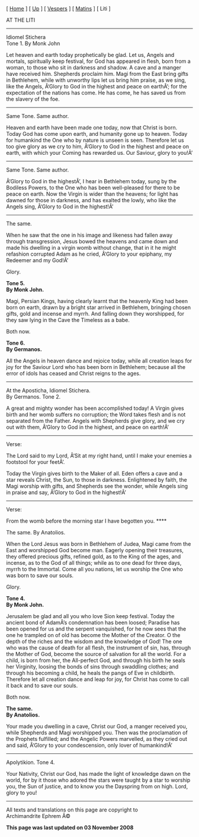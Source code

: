 \[ [Home](index.md) \] \[ [Up](25dec.md) \] \[ [Vespers](25decves.md) \]
\[ [Matins](25decMat.md) \] \[ Liti \]

AT THE LITI

****

Idiomel Stichera\
Tone 1. By Monk John

Let heaven and earth today prophetically be glad. Let us, Angels and
mortals, spiritually keep festival, for God has appeared in flesh, born
from a woman, to those who sit in darkness and shadow. A cave and a
manger have received him. Shepherds proclaim him. Magi from the East
bring gifts in Bethlehem, while with unworthy lips let us bring him
praise, as we sing, like the Angels, Â‘Glory to God in the highest and
peace on earthÂ’; for the expectation of the nations has come. He has
come, he has saved us from the slavery of the foe.

****

Same Tone. Same author.

Heaven and earth have been made one today, now that Christ is born.
Today God has come upon earth, and humanity gone up to heaven. Today for
humankind the One who by nature is unseen is seen. Therefore let us too
give glory as we cry to him, Â‘Glory to God in the highest and peace on
earth, with which your Coming has rewarded us. Our Saviour, glory to
you!Â’

****

Same Tone. Same author.

Â‘Glory to God in the highestÂ’, I hear in Bethlehem today, sung by the
Bodiless Powers, to the One who has been well-pleased for there to be
peace on earth. Now the Virgin is wider than the heavens; for light has
dawned for those in darkness, and has exalted the lowly, who like the
Angels sing, Â‘Glory to God in the highest!Â’

****

The same.

When he saw that the one in his image and likeness had fallen away
through transgression, Jesus bowed the heavens and came down and made
his dwelling in a virgin womb without change, that in it he might
refashion corrupted Adam as he cried, Â‘Glory to your epiphany, my
Redeemer and my God!Â’

Glory.

**Tone 5.\
By Monk John.**

Magi, Persian Kings, having clearly learnt that the heavenly King had
been born on earth, drawn by a bright star arrived in Bethlehem,
bringing chosen gifts, gold and incense and myrrh. And falling down they
worshipped, for they saw lying in the Cave the Timeless as a babe.

Both now.

**Tone 6.\
By Germanos.**

All the Angels in heaven dance and rejoice today, while all creation
leaps for joy for the Saviour Lord who has been born in Bethlehem;
because all the error of idols has ceased and Christ reigns to the ages.

****

At the Aposticha, Idiomel Stichera.\
By Germanos. Tone 2.

A great and mighty wonder has been accomplished today! A Virgin gives
birth and her womb suffers no corruption; the Word takes flesh and is
not separated from the Father. Angels with Shepherds give glory, and we
cry out with them, Â‘Glory to God in the highest, and peace on earth!Â’

****

Verse:

The Lord said to my Lord, Â‘Sit at my right hand, until I make your
enemies a footstool for your feetÂ’.

Today the Virgin gives birth to the Maker of all. Eden offers a cave and
a star reveals Christ, the Sun, to those in darkness. Enlightened by
faith, the Magi worship with gifts, and Shepherds see the wonder, while
Angels sing in praise and say, Â‘Glory to God in the highest!Â’

****

Verse:

From the womb before the morning star I have begotten you. ****

The same. By Anatolios.

When the Lord Jesus was born in Bethlehem of Judea, Magi came from the
East and worshipped God become man. Eagerly opening their treasures,
they offered precious gifts, refined gold, as to the King of the ages,
and incense, as to the God of all things; while as to one dead for three
days, myrrh to the Immortal. Come all you nations, let us worship the
One who was born to save our souls.

Glory.

**Tone 4.\
By Monk John.**

Jerusalem be glad and all you who love Sion keep festival. Today the
ancient bond of AdamÂ’s condemnation has been loosed; Paradise has been
opened for us and the serpent vanquished, for he now sees that the one
he trampled on of old has become the Mother of the Creator. O the depth
of the riches and the wisdom and the knowledge of God! The one who was
the cause of death for all flesh, the instrument of sin, has, through
the Mother of God, become the source of salvation for all the world. For
a child, is born from her, the All-perfect God, and through his birth he
seals her Virginity, loosing the bonds of sins through swaddling
clothes; and through his becoming a child, he heals the pangs of Eve in
childbirth. Therefore let all creation dance and leap for joy, for
Christ has come to call it back and to save our souls.

Both now.

**The same.\
By Anatolios.**

Your made you dwelling in a cave, Christ our God, a manger received you,
while Shepherds and Magi worshipped you. Then was the proclamation of
the Prophets fulfilled; and the Angelic Powers marvelled, as they cried
out and said, Â‘Glory to your condescension, only lover of humankind!Â’

****

Apolytikion. Tone 4.

Your Nativity, Christ our God, has made the light of knowledge dawn on
the world, for by it those who adored the stars were taught by a star to
worship you, the Sun of justice, and to know you the Dayspring from on
high. Lord, glory to you!

------------------------------------------------------------------------

All texts and translations on this page are copyright to\
Archimandrite Ephrem Â©

**This page was last updated on 03 November 2008**
